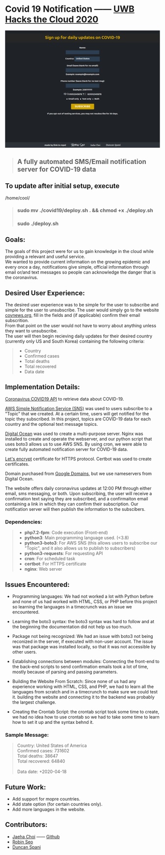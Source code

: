 # Covid 19 Notification —— [UWB Hacks the Cloud 2020](https://uwbhacks.com/)


![webpage](./image/webpage.png)


> ## A fully automated SMS/Email notification server for COVID-19 data


## To update after initial setup, execute

/home/cool/
> ### sudo mv ./covid19/deploy.sh . && chmod +x ./deploy.sh
> ### sudo ./deploy.sh


## Goals: 
The goals of this project were for us to gain knowledge in the cloud while providing a relevant and useful service.\
We wanted to provide current information on the growing epidemic and every once a day, notifications give simple, official information through email or/and text messages so people can acknowledge the danger that is the coronavirus.


## Desired User Experience:
The desired user experience was to be simple for the user to subscribe and simple for the user to unsubscribe.
The user would simply go to the website [covnews.org](https://covnews.org/), fill in the fields and (if applicable) confirm their email subscrition.\
From that point on the user would not have to worry about anything unless they want to unsubscribe.\
The user will then begin recieving daily updates for their desired country (currently only US and South Korea) containing the following criteria: 

>* Country
>* Confirmed cases
>* Total deaths
>* Total recovered
>* Data date

## Implementation Details:

[Coronavirus COVID19 API](https://documenter.getpostman.com/view/10808728/SzS8rjbc?version=latest#b07f97ba-24f4-4ebe-ad71-97fa35f3b683) to retrieve data about COVID-19.

[AWS Simple Notification Service (SNS)](https://aws.amazon.com/sns/?whats-new-cards.sort-by=item.additionalFields.postDateTime&whats-new-cards.sort-order=desc) was used to users subscribe to a "Topic" that we created. At a certain time, users will get notified for the topic they subscribed. In this project, topics are COVID-19 data for each country and the optional text message topics.


[Digital Ocean](https://cloud.digitalocean.com) was used to create a multi-purpose server. Nginx was installed to create and operate the webserver, and our python script that uses boto3 allows us to use AWS SNS. By using cron, we were able to create fully automated notification server for COVID-19 data. 

[Let's encrypt](https://letsencrypt.org/) certificate for HTTPS protocol. Certbot was used to create certificates.

Domain purchased from [Google Domains](https://domains.google.com/), but we use nameservers from Digital Ocean.

The website offers daily coronavirus updates at 12:00 PM through either email, sms messaging, or both. Upon subscribing, the user will receive a confirmation text saying they are subscribed, and a confirmaiton email containing a link in which they can confirm their subscription. Our notification server will then publish the information to the subscibers.

### Dependencies:
> - **php7.2-fpm**: Code execution (Front-end) 
> - **python3**: Main programming language used. (<3.8)
> - **python3-boto3**: For AWS SNS (this allows users to subscribe our "Topic", and it also allows us to publish to subscribers)
> - **python3-requests**: For requesting API
> - **cron**: For scheduled task
> - **certbot**: For HTTPS certificate
> - **nginx**: Web server

## Issues Encountered: 
- Programming languages: We had not worked a lot with Python before and none of us had worked with HTML, CSS, or PHP before this project so learning the languages in a timecrunch was an issue we encountered. 

- Learning the boto3 syntax: the boto3 syntax was hard to follow and at the beginning the documentation did not help us too much.

- Package not being recognized: We had an issue with boto3 not being reconized in the server, if executed with non-user account. The issue was that package was installed locally, so that it was not accessible by other users.

- Establishing connections between modules: Connecting the front-end to the back-end scripts to send confirmation emails took a lot of time, mostly because of parsing and passing parameters.

- Building the Website From Scratch: Since none of us had any experience working with HTML, CSS, and PHP, we had to learn all the languages from scratch and in a timecrunch to make sure we could test it. building the website and connecting it to the backend was probably the largest challenge.

- Creating the Crontab Script: the crontab script took some time to create, we had no idea how to use crontab so we had to take some time to learn how to set it up and the syntax behnd it.

### Sample Message:
> Country: United States of America\
> Confirmed cases: 731602\
> Total deaths: 38647\
> Total recovered: 64840\
> \
> Data date: +2020-04-18

## Future Work:
- Add support for mopre countries.
- Add state option (for certain countries only). 
- Add more languages in the website.

## Contributors:
- [Jaeha Choi](https://git.jaeha.dev/Jaeha.Choi) —— [Github](https://github.com/jaeha-choi)
- [Robin Seo](https://github.com/seo-chang)
- [Duncan Spani](https://github.com/dspani)
